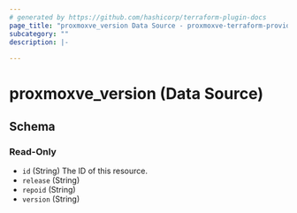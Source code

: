 ```yaml
---
# generated by https://github.com/hashicorp/terraform-plugin-docs
page_title: "proxmoxve_version Data Source - proxmoxve-terraform-provider"
subcategory: ""
description: |-
  
---
```


# proxmoxve_version (Data Source)





<!-- schema generated by tfplugindocs -->
## Schema

### Read-Only

- `id` (String) The ID of this resource.
- `release` (String)
- `repoid` (String)
- `version` (String)


